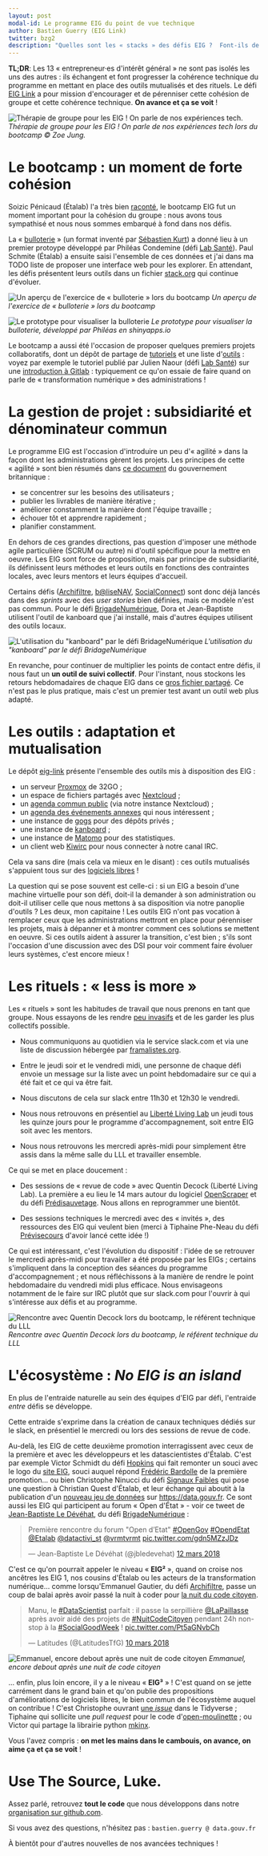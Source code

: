 ```yaml
---
layout: post
modal-id: Le programme EIG du point de vue technique
author: Bastien Guerry (EIG Link)
twitter: bzg2
description: "Quelles sont les « stacks » des défis EIG ?  Font-ils de « l'agile » ?  Comment sont leurs outils de gestion de projet ?  Où est publié leur code ?  Quels rituels collectifs se mettent en place ?  Un point technique après deux mois de cette deuxième année EIG."
---
```


**TL;DR**: Les 13 « entrepreneur·es d'intérêt général » ne sont pas
isolés les uns des autres : ils échangent et font progresser la
cohérence technique du programme en mettant en place des outils
mutualisés et des rituels.  Le défi [EIG
Link](https://entrepreneur-interet-general.etalab.gouv.fr/defi/2017/09/26/eiglink/)
a pour mission d'encourager et de pérenniser cette cohésion de groupe
et cette cohérence technique.  **On avance et ça se voit** !

![Thérapie de groupe pour les EIG !  On parle de nos expériences
tech.](/img/LLL_ZoeJung_IMG_4987.jpg) _Thérapie de groupe pour les
EIG !  On parle de nos expériences tech lors du bootcamp © Zoe Jung._

# Le bootcamp : un moment de forte cohésion

Soizic Pénicaud (Étalab) l'a très bien
[raconté](https://entrepreneur-interet-general.etalab.gouv.fr/posts/2018/02/27/bootcamp-comment-souder-un-collectif-de-talents/),
le bootcamp EIG fut un moment important pour la cohésion du groupe :
nous avons tous sympathisé et nous nous sommes embarqué à fond dans
nos défis.

La « [bulloterie](https://twitter.com/la_bulloterie) » (un format
inventé par [Sébastien Kurt](https://twitter.com/Anachitect)) a donné
lieu à un premier protoype développé par Philéas Condemine (défi
[Lab
Santé](https://entrepreneur-interet-general.etalab.gouv.fr/defi/2017/09/26/labsante/)).
Paul Schmite (Étalab) a ensuite saisi l'ensemble de ces données et
j'ai dans ma TODO liste de proposer une interface web pour les
explorer.  En attendant, les défis présentent leurs outils dans un
fichier
[stack.org](https://github.com/entrepreneur-interet-general/eig-link/blob/master/stack.org)
qui continue d'évoluer.

![Un aperçu de l'exercice de « bulloterie » lors du
bootcamp](/img/bulloterie_apercu.jpg) _Un aperçu de l'exercice de
« bulloterie » lors du bootcamp_

![Le prototype pour visualiser la
bulloterie](/img/bulloterie_proto.png) _Le prototype pour visualiser
la bulloterie, développé par Philéas en shinyapps.io_

Le bootcamp a aussi été l'occasion de proposer quelques premiers
projets collaboratifs, dont un dépôt de partage de
[tutoriels](https://github.com/entrepreneur-interet-general/tutos-2018)
et une liste
d'[outils](https://github.com/entrepreneur-interet-general/eig-link/blob/master/boite-a-outils.org
" ") : voyez par exemple le tutoriel publié par Julien Naour (défi
[Lab
Santé](https://entrepreneur-interet-general.etalab.gouv.fr/defi/2017/09/26/labsante/))
sur une [introduction à
Gitlab](https://gitlab.com/jnaour/tutoriel-gitlab/wikis/tutoriel-gitlab) :
typiquement ce qu'on essaie de faire quand on parle de
« transformation numérique » des administrations !

# La gestion de projet : subsidiarité et dénominateur commun

Le programme EIG est l'occasion d'introduire un peu d'« agilité » dans
la façon dont les administrations gèrent les projets.  Les principes
de cette « agilité » sont bien résumés dans [ce
document](https://www.gov.uk/service-manual/agile-delivery/core-principles-agile)
du gouvernement britannique :

- se concentrer sur les besoins des utilisateurs ;
- publier les livrables de manière itérative ;
- améliorer constamment la manière dont l'équipe travaille ;
- échouer tôt et apprendre rapidement ;
- planifier constamment.

En dehors de ces grandes directions, pas question d'imposer une
méthode agile particulière (SCRUM ou autre) ni d'outil spécifique pour
la mettre en oeuvre.  Les EIG sont force de proposition, mais par
principe de subsidiarité, ils définissent leurs méthodes et leurs
outils en fonctions des contraintes locales, avec leurs mentors et
leurs équipes d'accueil.

Certains défis ([Archifiltre](https://entrepreneur-interet-general.etalab.gouv.fr/defi/2017/09/26/archemse/ "
"), [b@liseNAV](https://entrepreneur-interet-general.etalab.gouv.fr/defi/2017/09/26/balisenav/), [SocialConnect](https://entrepreneur-interet-general.etalab.gouv.fr/defi/2017/09/26/socialconnect/)) sont
donc déjà lancés dans des *sprints* avec des *user stories* bien définies,
mais ce modèle n'est pas commun. Pour le défi
[BrigadeNumérique](https://entrepreneur-interet-general.etalab.gouv.fr/defi/2017/09/26/brigadenumerique/),
Dora et Jean-Baptiste utilisent l'outil de kanboard que j'ai installé, mais
d'autres équipes utilisent des outils locaux.

![L'utilisation du "kanboard" par le défi BridageNumérique](/img/brigadenumerique-board.png)
_L'utilisation du "kanboard" par le défi BridageNumérique_

En revanche, pour continuer de multiplier les points de contact entre
défis, il nous faut un **un outil de suivi collectif**.  Pour
l'instant, nous stockons les retours hebdomadaires de chaque EIG dans
ce [gros fichier
partagé](https://github.com/entrepreneur-interet-general/eig-link/blob/master/suivi.org). Ce n'est pas le plus pratique, mais c'est un premier test avant un outil web plus adapté.

# Les outils : adaptation et mutualisation

Le dépôt
[eig-link](https://github.com/entrepreneur-interet-general/eig-link)
présente l'ensemble des outils mis à disposition des EIG :

- un serveur [Proxmox](https://www.proxmox.com) de 32GO ;
- un espace de fichiers partagés avec [Nextcloud](http://nextcloud.com/) ;
- un [agenda commun public](https://cloud.eig-forever.org/index.php/apps/calendar/p/5S4DP594PDIVTARU/EIG2018) (via notre instance Nextcloud) ;
- un [agenda des événements annexes](https://cloud.eig-forever.org/index.php/apps/calendar/p/C1YPGSGZ1JZPVDDU/EIG2018-Open) qui nous intéressent ;
- une instance de [gogs](http://gogs.io) pour des dépôts privés ;
- une instance de [kanboard](http://kanboard.org/) ;
- une instance de [Matomo](https://matomo.org) pour des statistiques.
- un client web [Kiwirc](https://kiwiirc.com) pour nous connecter à notre canal IRC.

Cela va sans dire (mais cela va mieux en le disant) : ces outils
mutualisés s'appuient tous sur des [logiciels
libres](https://fr.wikipedia.org/wiki/Logiciel_libre) !

La question qui se pose souvent est celle-ci : si un EIG a besoin
d'une machine virtuelle pour son défi, doit-il la demander à son
administration ou doit-il utiliser celle que nous mettons à sa
disposition via notre panoplie d'outils ? Les deux, mon capitaine !
Les outils EIG n'ont pas vocation à remplacer ceux que les
administrations mettront en place pour pérenniser les projets, mais à
dépanner et à montrer comment ces solutions se mettent en oeuvre.  Si
ces outils aident à assurer la transition, c'est bien ; s'ils sont
l'occasion d'une discussion avec des DSI pour voir comment faire
évoluer leurs systèmes, c'est encore mieux !

# Les rituels : « less is more »

Les « rituels » sont les habitudes de travail que nous prenons en tant
que groupe.  Nous essayons de les rendre [peu
invasifs](http://www.paulgraham.com/makersschedule.html) et de les
garder les plus collectifs possible.

- Nous communiquons au quotidien via le service slack.com et via une
  liste de discussion hébergée par
  [framalistes.org](https://framalistes.org).

- Entre le jeudi soir et le vendredi midi, une personne de chaque défi
  envoie un message sur la liste avec un point hebdomadaire sur ce qui
  a été fait et ce qui va être fait.

- Nous discutons de cela sur slack entre 11h30 et 12h30 le vendredi.

- Nous nous retrouvons en présentiel au [Liberté Living
  Lab](https://www.liberte.paris/liberte-living-lab) un jeudi tous les
  quinze jours pour le programme d'accompagnement, soit entre EIG soit
  avec les mentors.
  
- Nous nous retrouvons les mercredi après-midi pour simplement être
  assis dans la même salle du LLL et travailler ensemble.
  
Ce qui se met en place doucement :

- Des sessions de « revue de code » avec Quentin Decock (Liberté Living Lab). La première a eu
  lieu le 14 mars autour du logiciel
  [OpenScraper](http://github.com/entrepreneur-interet-general/OpenScraper)
  et du défi
  [Prédisauvetage](https://entrepreneur-interet-general.etalab.gouv.fr/defi/2017/09/26/donneesauvetagemaritime/).
  Nous allons en reprogrammer une bientôt.
  
- Des sessions techniques le mercredi avec des « invités », des
  ressources des EIG qui veulent bien (merci à Tiphaine Phe-Neau du
  défi [Prévisecours](https://entrepreneur-interet-general.etalab.gouv.fr/defi/2017/09/26/previsecours/) d'avoir lancé cette idée !)

Ce qui est intéressant, c'est l'évolution du dispositif : l'idée de se
retrouver le mercredi après-midi pour travailler a été proposée par
les EIGs ; certains s'impliquent dans la conception des séances du
programme d'accompagnement ; et nous réfléchissons à la manière de
rendre le point hebdomadaire du vendredi midi plus efficace.  Nous
envisageons notamment de le faire sur IRC plutôt que sur slack.com
pour l'ouvrir à qui s'intéresse aux défis et au programme.

![Rencontre avec Quentin Decock lors du bootcamp, le référent technique du LLL](/img/LLL_ZoeJung_IMG_5169.jpg)
_Rencontre avec Quentin Decock lors du bootcamp, le référent technique du LLL_

# L'écosystème : *No EIG is an island*

En plus de l'entraide naturelle au sein des équipes d'EIG par défi, l'entraide *entre* défis se développe.

Cette entraide s'exprime dans la création de canaux techniques dédiés
sur le slack, en présentiel le mercredi ou lors des sessions de revue
de code.

Au-delà, les EIG de cette deuxième promotion interragissent avec ceux de
la première et avec les développeurs et les datascientistes
d'Étalab. C'est par exemple Victor Schmidt du défi
[Hopkins](https://entrepreneur-interet-general.etalab.gouv.fr/defi/2017/09/26/hopkins/)
qui fait remonter un souci avec le logo du [site
EIG](https://entrepreneur-interet-general.etalab.gouv.fr), souci
auquel répond [Frédéric Bardolle](https://twitter.com/seiteta) de la
première promotion... ou bien Christophe Ninucci du défi [Signaux
Faibles](https://entrepreneur-interet-general.etalab.gouv.fr/defi/2017/09/26/signauxfaibles/)
qui pose une question à Christian Quest d'Étalab, et leur échange qui
aboutit à la publication d'un [nouveau jeu de
données](https://www.data.gouv.fr/fr/datasets/historique-des-changements-de-codes-siret/)
sur https://data.gouv.fr.  Ce sont aussi les EIG qui participent au
forum « Open d'État » - voir ce tweet de [Jean-Baptiste Le
Dévéhat](https://twitter.com/jbledevehat), du défi [BrigadeNumérique](https://entrepreneur-interet-general.etalab.gouv.fr/defi/2017/09/26/brigadenumerique/) :

<blockquote class="twitter-tweet" data-lang="fr"><p lang="fr" dir="ltr">Première rencontre du forum &quot;Open d’Etat&quot; <a href="https://twitter.com/hashtag/OpenGov?src=hash&amp;ref_src=twsrc%5Etfw">#OpenGov</a> <a href="https://twitter.com/hashtag/OpendEtat?src=hash&amp;ref_src=twsrc%5Etfw">#OpendEtat</a> <a href="https://twitter.com/Etalab?ref_src=twsrc%5Etfw">@Etalab</a> <a href="https://twitter.com/datactivi_st?ref_src=twsrc%5Etfw">@datactivi_st</a> <a href="https://twitter.com/vrmtvrmt?ref_src=twsrc%5Etfw">@vrmtvrmt</a> <a href="https://t.co/gdn5MZzJDz">pic.twitter.com/gdn5MZzJDz</a></p>&mdash; Jean-Baptiste Le Dévéhat (@jbledevehat) <a href="https://twitter.com/jbledevehat/status/973256889051045888?ref_src=twsrc%5Etfw">12 mars 2018</a></blockquote>
<script async src="https://platform.twitter.com/widgets.js" charset="utf-8"></script>

C'est ce qu'on pourrait appeler le niveau « **EIG²** », quand on
croise nos ancêtres les EIG 1, nos cousins d'Étalab ou les acteurs de
la transformation numérique... comme lorsqu'Emmanuel Gautier, du défi
[Archifiltre](https://entrepreneur-interet-general.etalab.gouv.fr/defi/2017/09/26/archemse/),
passe un coup de balai après avoir passé la nuit à coder pour [la nuit
du code citoyen](http://nuitcodecitoyen.org).

<blockquote class="twitter-tweet" data-lang="fr"><p lang="fr" dir="ltr">Manu, le <a href="https://twitter.com/hashtag/DataScientist?src=hash&amp;ref_src=twsrc%5Etfw">#DataScientist</a> parfait : il passe la serpillière <a href="https://twitter.com/LaPaillasse?ref_src=twsrc%5Etfw">@LaPaillasse</a> après avoir aidé des projets de <a href="https://twitter.com/hashtag/NuitCodeCitoyen?src=hash&amp;ref_src=twsrc%5Etfw">#NuitCodeCitoyen</a> pendant 24h non-stop à la <a href="https://twitter.com/hashtag/SocialGoodWeek?src=hash&amp;ref_src=twsrc%5Etfw">#SocialGoodWeek</a> ! <a href="https://t.co/Pt5aGNvbCh">pic.twitter.com/Pt5aGNvbCh</a></p>&mdash; Latitudes (@LatitudesTfG) <a href="https://twitter.com/LatitudesTfG/status/972570281901481985?ref_src=twsrc%5Etfw">10 mars 2018</a></blockquote>
<script async src="https://platform.twitter.com/widgets.js" charset="utf-8"></script>

![Emmanuel, encore debout après une nuit de code citoyen](/img/nuitducodecitoyen.jpg)
_Emmanuel, encore debout après une nuit de code citoyen_

... enfin, plus loin encore, il y a le niveau « **EIG³** » ! C'est
quand on se jette carrément dans le grand bain et qu'on publie des
propositions d'améliorations de logiciels libres, le bien commun de
l'écosystème auquel on contribue ! C'est Christophe ouvrant [une
*issue*](https://github.com/tidyverse/dplyr/issues/3355) dans le
Tidyverse ; Tiphaine qui sollicite une *pull request* pour le code
d'[open-moulinette](https://github.com/anthill/open-moulinette/pull/61) ;
ou Victor qui partage la librairie python
[mkinx](https://pypi.org/project/mkinx/).

Vous l'avez compris : **on met les mains dans le cambouis, on avance,
on aime ça et ça se voit** !

# Use The Source, Luke.

Assez parlé, retrouvez **tout le code** que nous développons dans
notre [organisation sur
github.com](https://github.com/entrepreneur-interet-general/).

Si vous avez des questions, n'hésitez pas : `bastien.guerry @ data.gouv.fr`

À bientôt pour d'autres nouvelles de nos avancées techniques !


